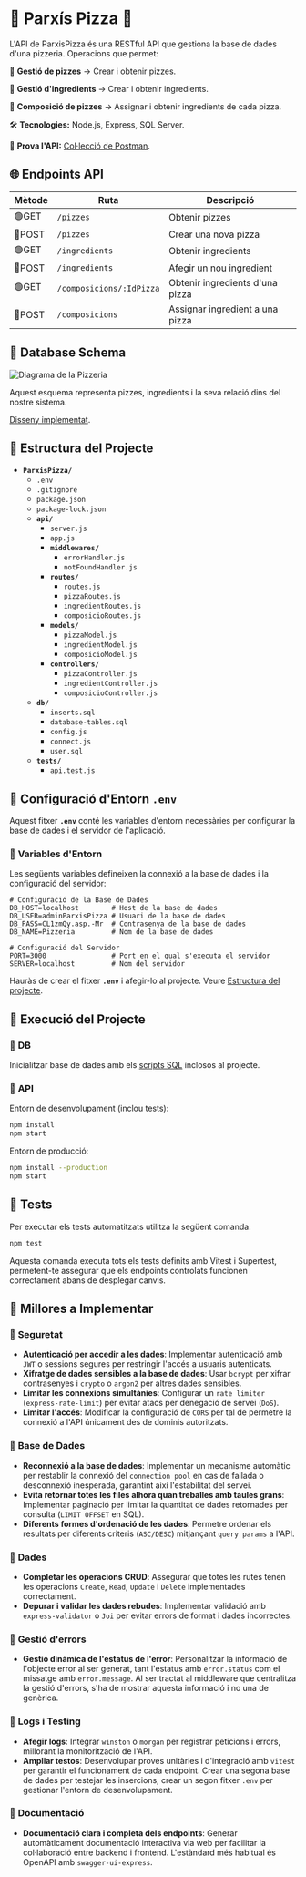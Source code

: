 # 🎲 Parxís Pizza 🍕

L'API de ParxisPizza és una RESTful API que gestiona la base de dades d'una pizzeria. Operacions que permet:

🔹 **Gestió de pizzes** → Crear i obtenir pizzes.

🔹 **Gestió d'ingredients** → Crear i obtenir ingredients.

🔹 **Composició de pizzes** → Assignar i obtenir ingredients de cada pizza.

🛠️ **Tecnologies:** Node.js, Express, SQL Server.

🔗 **Prova l'API:** [Col·lecció de Postman](https://github.com/xbaubes/ParxisPizza/blob/main/ParxisPizza.postman_collection.json).


## 🌐 Endpoints API

| **Mètode** | **Ruta**                | **Descripció**                   |
|------------|-------------------------|----------------------------------|
| 🟢GET     | `/pizzes`               | Obtenir pizzes                   |
| 🔴POST    | `/pizzes`               | Crear una nova pizza             |
| 🟢GET     | `/ingredients`          | Obtenir ingredients              |
| 🔴POST    | `/ingredients`          | Afegir un nou ingredient         |
| 🟢GET     | `/composicions/:IdPizza`| Obtenir ingredients d'una pizza  |
| 🔴POST    | `/composicions`         | Assignar ingredient a una pizza  |


## 💾 Database Schema

![Diagrama de la Pizzeria](https://github.com/xbaubes/BasesDeDades/wiki/SentenciesSQL/pizzeria.png)

Aquest esquema representa pizzes, ingredients i la seva relació dins del nostre sistema.

[Disseny implementat](https://github.com/xbaubes/BasesDeDades/wiki/Disseny-de-Bases-de-Dades).

## 📂 Estructura del Projecte

- **`ParxisPizza/`**
  - `.env`
  - `.gitignore`
  - `package.json`
  - `package-lock.json`
  - **`api/`**
    - `server.js`
    - `app.js`
    - **`middlewares/`**
      - `errorHandler.js`
      - `notFoundHandler.js`
    - **`routes/`**
      - `routes.js`
      - `pizzaRoutes.js`
      - `ingredientRoutes.js`
      - `composicioRoutes.js`
    - **`models/`**
      - `pizzaModel.js`
      - `ingredientModel.js`
      - `composicioModel.js`
    - **`controllers/`**
      - `pizzaController.js`
      - `ingredientController.js`
      - `composicioController.js`
  - **`db/`**
    - `inserts.sql`
    - `database-tables.sql`
    - `config.js`
    - `connect.js`
    - `user.sql`
  - **`tests/`**
    - `api.test.js`

## 🔐 Configuració d'Entorn `.env`

Aquest fitxer **`.env`** conté les variables d'entorn necessàries per configurar la base de dades i el servidor de l'aplicació.

### 📌 **Variables d'Entorn**
Les següents variables defineixen la connexió a la base de dades i la configuració del servidor:

```env
# Configuració de la Base de Dades
DB_HOST=localhost        # Host de la base de dades
DB_USER=adminParxisPizza # Usuari de la base de dades
DB_PASS=CL1zmQy.asp.-Mr  # Contrasenya de la base de dades
DB_NAME=Pizzeria         # Nom de la base de dades

# Configuració del Servidor
PORT=3000                # Port en el qual s'executa el servidor
SERVER=localhost         # Nom del servidor
```
Hauràs de crear el fitxer **`.env`** i afegir-lo al projecte. Veure [Estructura del projecte](#-estructura-del-projecte).


## 🚀 Execució del Projecte

### 📌 **DB**
Inicialitzar base de dades amb els [scripts SQL](https://github.com/xbaubes/ParxisPizza/tree/main/db) inclosos al projecte.
### 📌 **API**
Entorn de desenvolupament (inclou tests):
```sh
npm install
npm start
```
Entorn de producció:
```sh
npm install --production
npm start
```

## 🚧 Tests

Per executar els tests automatitzats utilitza la següent comanda:
```sh
npm test
```
Aquesta comanda executa tots els tests definits amb Vitest i Supertest, permetent-te assegurar que els endpoints controlats funcionen correctament abans de desplegar canvis.

## 🔧 Millores a Implementar

### 📌 **Seguretat**
- **Autenticació per accedir a les dades**: Implementar autenticació amb `JWT` o sessions segures per restringir l'accés a usuaris autenticats.
- **Xifratge de dades sensibles a la base de dades**: Usar `bcrypt` per xifrar contrasenyes i `crypto` o `argon2` per altres dades sensibles.
- **Limitar les connexions simultànies**: Configurar un `rate limiter` (`express-rate-limit`) per evitar atacs per denegació de servei (`DoS`).
- **Limitar l'accés**: Modificar la configuració de `CORS` per tal de permetre la connexió a l'API únicament des de dominis autoritzats.

### 📌 **Base de Dades**
- **Reconnexió a la base de dades**: Implementar un mecanisme automàtic per restablir la connexió del `connection pool` en cas de fallada o desconnexió inesperada, garantint així l'estabilitat del servei.
- **Evita retornar totes les files alhora quan treballes amb taules grans**: Implementar paginació per limitar la quantitat de dades retornades per consulta (`LIMIT OFFSET` en SQL).
- **Diferents formes d'ordenació de les dades**: Permetre ordenar els resultats per diferents criteris (`ASC/DESC`) mitjançant `query params` a l'API.

### 📌 **Dades**
- **Completar les operacions CRUD**: Assegurar que totes les rutes tenen les operacions `Create`, `Read`, `Update` i `Delete` implementades correctament.
- **Depurar i validar les dades rebudes**: Implementar validació amb `express-validator` o `Joi` per evitar errors de format i dades incorrectes.

### 📌 **Gestió d'errors**
- **Gestió dinàmica de l'estatus de l'error**: Personalitzar la informació de l'objecte error al ser generat, tant l'estatus amb `error.status` com el missatge amb `error.message`. Al ser tractat al middleware que centralitza la gestió d'errors, s'ha de mostrar aquesta informació i no una de genèrica.

### 📌 **Logs i Testing**
- **Afegir logs**: Integrar `winston` o `morgan` per registrar peticions i errors, millorant la monitorització de l'API.
- **Ampliar testos**: Desenvolupar proves unitàries i d'integració amb `vitest` per garantir el funcionament de cada endpoint. Crear una segona base de dades per testejar les insercions, crear un segon fitxer `.env` per gestionar l'entorn de desenvolupament.

### 📌 **Documentació**
- **Documentació clara i completa dels endpoints**: Generar automàticament documentació interactiva via web per facilitar la col·laboració entre backend i frontend. L'estàndard més habitual és OpenAPI amb `swagger-ui-express`.
